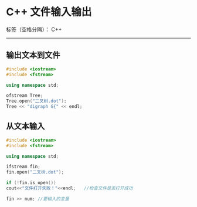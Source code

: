﻿# C++ 文件输入输出

标签（空格分隔）： C++

---

## 输出文本到文件

```c++
#include <iostream>
#include <fstream>

using namespace std;

ofstream Tree;
Tree.open("二叉树.dot");
Tree << "digraph G{" << endl;
```

## 从文本输入

```c++
#include <iostream>
#include <fstream>

using namespace std;

ifstream fin;
fin.open("二叉树.dot");

if (!fin.is_open())
cout<<"文件打开失败！"<<endl;   //检查文件是否打开成功

fin >> num; //要输入的变量
```


